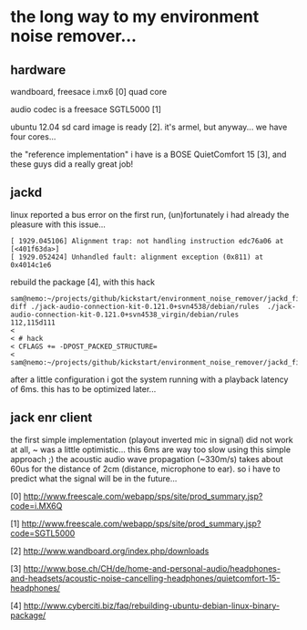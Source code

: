 the long way to my environment noise remover...
===============================================

hardware
--------
wandboard, freesace i.mx6 [0] quad core

audio codec is a freesace SGTL5000 [1]

ubuntu 12.04 sd card image is ready [2]. it's armel, but anyway... we have four cores...

the "reference implementation" i have is a BOSE QuietComfort 15 [3], and these guys did a really great job! 


jackd
-----
linux reported a bus error on the first run, (un)fortunately i had already the pleasure with this issue...
```
[ 1929.045106] Alignment trap: not handling instruction edc76a06 at [<401f63da>]
[ 1929.052424] Unhandled fault: alignment exception (0x811) at 0x4014c1e6
```
rebuild the package [4], with this hack

```
sam@nemo:~/projects/github/kickstart/environment_noise_remover/jackd_fix$ diff ./jack-audio-connection-kit-0.121.0+svn4538/debian/rules  ./jack-audio-connection-kit-0.121.0+svn4538_virgin/debian/rules
112,115d111
< 
< # hack
< CFLAGS += -DPOST_PACKED_STRUCTURE=
< 
sam@nemo:~/projects/github/kickstart/environment_noise_remover/jackd_fix$
```

after a little configuration i got the system running with a playback latency of 6ms.
this has to be optimized later...


jack enr client
---------------
the first simple implementation (playout inverted mic in signal) did not work at all, ~ was a little optimistic...
this 6ms are way too slow using this simple approach ;) 
the acoustic audio wave propagation (~330m/s) takes about 60us for the distance of 2cm (distance, microphone to ear). 
so i have to predict what the signal will be in the future... 



[0]
http://www.freescale.com/webapp/sps/site/prod_summary.jsp?code=i.MX6Q

[1]
http://www.freescale.com/webapp/sps/site/prod_summary.jsp?code=SGTL5000

[2]
http://www.wandboard.org/index.php/downloads

[3]
http://www.bose.ch/CH/de/home-and-personal-audio/headphones-and-headsets/acoustic-noise-cancelling-headphones/quietcomfort-15-headphones/

[4]
http://www.cyberciti.biz/faq/rebuilding-ubuntu-debian-linux-binary-package/


